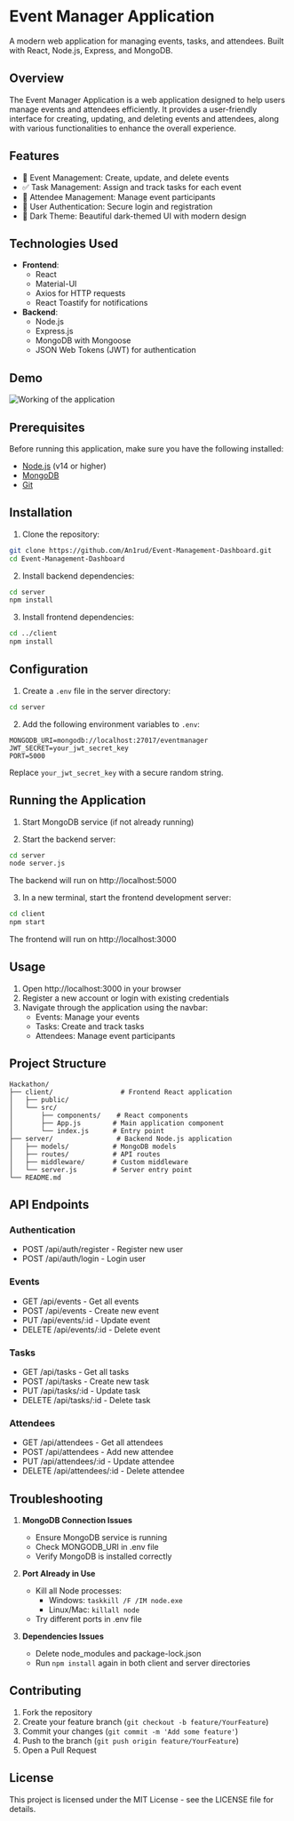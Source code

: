 # Event Manager Application

A modern web application for managing events, tasks, and attendees. Built with React, Node.js, Express, and MongoDB.

## Overview
The Event Manager Application is a web application designed to help users manage events and attendees efficiently. It provides a user-friendly interface for creating, updating, and deleting events and attendees, along with various functionalities to enhance the overall experience.

## Features

- 🎉 Event Management: Create, update, and delete events
- ✅ Task Management: Assign and track tasks for each event
- 👥 Attendee Management: Manage event participants
- 🔐 User Authentication: Secure login and registration
- 🌙 Dark Theme: Beautiful dark-themed UI with modern design

## Technologies Used
- **Frontend**: 
  - React
  - Material-UI
  - Axios for HTTP requests
  - React Toastify for notifications
- **Backend**: 
  - Node.js
  - Express.js
  - MongoDB with Mongoose
  - JSON Web Tokens (JWT) for authentication

## Demo

![Working of the application](gif/demo.gif)


## Prerequisites

Before running this application, make sure you have the following installed:
- [Node.js](https://nodejs.org/) (v14 or higher)
- [MongoDB](https://www.mongodb.com/try/download/community)
- [Git](https://git-scm.com/downloads)

## Installation

1. Clone the repository:
```bash
git clone https://github.com/An1rud/Event-Management-Dashboard.git
cd Event-Management-Dashboard
```

2. Install backend dependencies:
```bash
cd server
npm install
```

3. Install frontend dependencies:
```bash
cd ../client
npm install
```

## Configuration

1. Create a `.env` file in the server directory:
```bash
cd server
```

2. Add the following environment variables to `.env`:
```env
MONGODB_URI=mongodb://localhost:27017/eventmanager
JWT_SECRET=your_jwt_secret_key
PORT=5000
```

Replace `your_jwt_secret_key` with a secure random string.

## Running the Application

1. Start MongoDB service (if not already running)

2. Start the backend server:
```bash
cd server
node server.js
```
The backend will run on http://localhost:5000

3. In a new terminal, start the frontend development server:
```bash
cd client
npm start
```
The frontend will run on http://localhost:3000

## Usage

1. Open http://localhost:3000 in your browser
2. Register a new account or login with existing credentials
3. Navigate through the application using the navbar:
   - Events: Manage your events
   - Tasks: Create and track tasks
   - Attendees: Manage event participants

## Project Structure

```
Hackathon/
├── client/                 # Frontend React application
│   ├── public/
│   └── src/
│       ├── components/    # React components
│       ├── App.js        # Main application component
│       └── index.js      # Entry point
├── server/                # Backend Node.js application
│   ├── models/           # MongoDB models
│   ├── routes/           # API routes
│   ├── middleware/       # Custom middleware
│   └── server.js         # Server entry point
└── README.md
```

## API Endpoints

### Authentication
- POST /api/auth/register - Register new user
- POST /api/auth/login - Login user

### Events
- GET /api/events - Get all events
- POST /api/events - Create new event
- PUT /api/events/:id - Update event
- DELETE /api/events/:id - Delete event

### Tasks
- GET /api/tasks - Get all tasks
- POST /api/tasks - Create new task
- PUT /api/tasks/:id - Update task
- DELETE /api/tasks/:id - Delete task

### Attendees
- GET /api/attendees - Get all attendees
- POST /api/attendees - Add new attendee
- PUT /api/attendees/:id - Update attendee
- DELETE /api/attendees/:id - Delete attendee

## Troubleshooting

1. **MongoDB Connection Issues**
   - Ensure MongoDB service is running
   - Check MONGODB_URI in .env file
   - Verify MongoDB is installed correctly

2. **Port Already in Use**
   - Kill all Node processes:
     - Windows: `taskkill /F /IM node.exe`
     - Linux/Mac: `killall node`
   - Try different ports in .env file

3. **Dependencies Issues**
   - Delete node_modules and package-lock.json
   - Run `npm install` again in both client and server directories

## Contributing

1. Fork the repository
2. Create your feature branch (`git checkout -b feature/YourFeature`)
3. Commit your changes (`git commit -m 'Add some feature'`)
4. Push to the branch (`git push origin feature/YourFeature`)
5. Open a Pull Request

## License

This project is licensed under the MIT License - see the LICENSE file for details.
